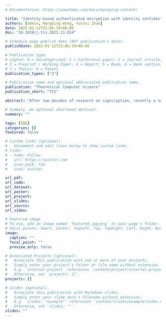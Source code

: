 ```yaml
---
# Documentation: https://wowchemy.com/docs/managing-content/

title: "Identity-based authenticated encryption with identity confidentiality"
authors: [admin, Hongbing Wang, Yunlei Zhao]
date: 2022-01-12T22:06:19+08:00
doi: "10.1016/j.tcs.2021.11.014"

# Schedule page publish date (NOT publication's date).
publishDate: 2022-01-12T22:06:19+08:00

# Publication type.
# Legend: 0 = Uncategorized; 1 = Conference paper; 2 = Journal article;
# 3 = Preprint / Working Paper; 4 = Report; 5 = Book; 6 = Book section;
# 7 = Thesis; 8 = Patent
publication_types: ["2"]

# Publication name and optional abbreviated publication name.
publication: "Theoretical Computer Science"
publication_short: "TCS"

abstract: "After two decades of research on signcryption, recently a new cryptographic primitive, named higncryption, was proposed at ACM CCS'16. Higncryption can be viewed as privacy-enhanced signcryption, which integrates public key encryption, digital signature and identity concealment (which is not achieved in signcryption) into a monolithic primitive. Here, identity concealment means that the transcript of protocol runs should not leak participants' identity information. In this work, we propose the first identity-based higncryption (IBHigncryption, for short). We present the formal security model for IBHigncryption, under which security proof of the proposed scheme is conducted. The most impressive feature of IBHigncryption, besides other desirable properties it offers, is its simplicity and efficiency, which might be somewhat surprising in retrospect. Our IBHigncryption has a much simpler setup stage with smaller public parameters and particularly no need of computing master public key. It is essentially as efficient as (if not more than) the fundamental CCA-secure Boneh-Franklin identity-based encryption scheme [14], and has significant efficiency advantage over the IEEE 1363.3 standard of identity-based signcryption [8]."

# Summary. An optional shortened abstract.
summary: ""

tags: [IBE]
categories: []
featured: false

# Custom links (optional).
#   Uncomment and edit lines below to show custom links.
# links:
# - name: Follow
#   url: https://twitter.com
#   icon_pack: fab
#   icon: twitter

url_pdf:
url_code:
url_dataset:
url_poster:
url_project:
url_slides:
url_source:
url_video:

# Featured image
# To use, add an image named `featured.jpg/png` to your page's folder. 
# Focal points: Smart, Center, TopLeft, Top, TopRight, Left, Right, BottomLeft, Bottom, BottomRight.
image:
  caption: ""
  focal_point: ""
  preview_only: false

# Associated Projects (optional).
#   Associate this publication with one or more of your projects.
#   Simply enter your project's folder or file name without extension.
#   E.g. `internal-project` references `content/project/internal-project/index.md`.
#   Otherwise, set `projects: []`.
projects: []

# Slides (optional).
#   Associate this publication with Markdown slides.
#   Simply enter your slide deck's filename without extension.
#   E.g. `slides: "example"` references `content/slides/example/index.md`.
#   Otherwise, set `slides: ""`.
slides: ""
---
```

